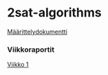 # 2sat-algorithms


[Määrittelydokumentti](https://github.com/jupste/2sat-algorithms/blob/master/documents/maarittely.md)


### Viikkoraportit

[Viikko 1](https://github.com/jupste/2sat-algorithms/blob/master/weeklyreports/viikko1.md)